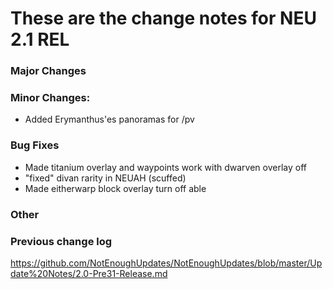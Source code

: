 # These are the change notes for NEU 2.1 REL

### **Major Changes**

### **Minor Changes:**
- Added Erymanthus'es panoramas for /pv
### **Bug Fixes**
- Made titanium overlay and waypoints work with dwarven overlay off
- "fixed" divan rarity in NEUAH (scuffed)
- Made eitherwarp block overlay turn off able
### **Other**

### **Previous change log**
https://github.com/NotEnoughUpdates/NotEnoughUpdates/blob/master/Update%20Notes/2.0-Pre31-Release.md